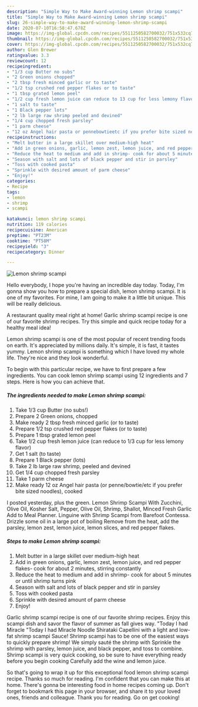 ```yaml
---
description: "Simple Way to Make Award-winning Lemon shrimp scampi"
title: "Simple Way to Make Award-winning Lemon shrimp scampi"
slug: 26-simple-way-to-make-award-winning-lemon-shrimp-scampi
date: 2020-07-10T16:58:47.678Z
image: https://img-global.cpcdn.com/recipes/5511250582700032/751x532cq70/lemon-shrimp-scampi-recipe-main-photo.jpg
thumbnail: https://img-global.cpcdn.com/recipes/5511250582700032/751x532cq70/lemon-shrimp-scampi-recipe-main-photo.jpg
cover: https://img-global.cpcdn.com/recipes/5511250582700032/751x532cq70/lemon-shrimp-scampi-recipe-main-photo.jpg
author: Glen Brewer
ratingvalue: 3.3
reviewcount: 12
recipeingredient:
- "1/3 cup Butter no subs"
- "2 Green onions chopped"
- "2 tbsp fresh minced garlic or to taste"
- "1/2 tsp crushed red pepper flakes or to taste"
- "1 tbsp grated lemon peel"
- "1/2 cup fresh lemon juice can reduce to 13 cup for less lemony flavor"
- "1 salt to taste"
- "1 Black pepper lots"
- "2 lb large raw shrimp peeled and devined"
- "1/4 cup chopped fresh parsley"
- "1 parm cheese"
- "12 oz Angel hair pasta or pennebowtieetc if you prefer bite sized noodles cooked"
recipeinstructions:
- "Melt butter in a large skillet over medium-high heat"
- "Add in green onions, garlic, lemon zest, lemon juice, and red pepper flakes- cook for about 2 minutes, stirring constantly"
- "Reduce the heat to medium and add in shrimp- cook for about 5 minutes or until shrimp turns pink"
- "Season with salt and lots of black pepper and stir in parsley"
- "Toss with cooked pasta"
- "Sprinkle with desired amount of parm cheese"
- "Enjoy!"
categories:
- Recipe
tags:
- lemon
- shrimp
- scampi

katakunci: lemon shrimp scampi 
nutrition: 119 calories
recipecuisine: American
preptime: "PT23M"
cooktime: "PT58M"
recipeyield: "3"
recipecategory: Dinner

---
```



![Lemon shrimp scampi](https://img-global.cpcdn.com/recipes/5511250582700032/751x532cq70/lemon-shrimp-scampi-recipe-main-photo.jpg)

Hello everybody, I hope you're having an incredible day today. Today, I'm gonna show you how to prepare a special dish, lemon shrimp scampi. It is one of my favorites. For mine, I am going to make it a little bit unique. This will be really delicious.

A restaurant quality meal right at home! Garlic shrimp scampi recipe is one of our favorite shrimp recipes. Try this simple and quick recipe today for a healthy meal idea!

Lemon shrimp scampi is one of the most popular of recent trending foods on earth. It's appreciated by millions daily. It's simple, it is fast, it tastes yummy. Lemon shrimp scampi is something which I have loved my whole life. They're nice and they look wonderful.


To begin with this particular recipe, we have to first prepare a few ingredients. You can cook lemon shrimp scampi using 12 ingredients and 7 steps. Here is how you can achieve that.

<!--inarticleads1-->

##### The ingredients needed to make Lemon shrimp scampi:

1. Take 1/3 cup Butter (no subs!)
1. Prepare 2 Green onions, chopped
1. Make ready 2 tbsp fresh minced garlic (or to taste)
1. Prepare 1/2 tsp crushed red pepper flakes (or to taste)
1. Prepare 1 tbsp grated lemon peel
1. Take 1/2 cup fresh lemon juice (can reduce to 1/3 cup for less lemony flavor)
1. Get 1 salt (to taste)
1. Prepare 1 Black pepper (lots)
1. Take 2 lb large raw shrimp, peeled and devined
1. Get 1/4 cup chopped fresh parsley
1. Take 1 parm cheese
1. Make ready 12 oz Angel hair pasta (or penne/bowtie/etc if you prefer bite sized noodles), cooked


I posted yesterday, plus the green. Lemon Shrimp Scampi With Zucchini, Olive Oil, Kosher Salt, Pepper, Olive Oil, Shrimp, Shallot, Minced Fresh Garlic Add to Meal Planner. Linguine with Shrimp Scampi from Barefoot Contessa. Drizzle some oil in a large pot of boiling Remove from the heat, add the parsley, lemon zest, lemon juice, lemon slices, and red pepper flakes. 

<!--inarticleads2-->

##### Steps to make Lemon shrimp scampi:

1. Melt butter in a large skillet over medium-high heat
1. Add in green onions, garlic, lemon zest, lemon juice, and red pepper flakes- cook for about 2 minutes, stirring constantly
1. Reduce the heat to medium and add in shrimp- cook for about 5 minutes or until shrimp turns pink
1. Season with salt and lots of black pepper and stir in parsley
1. Toss with cooked pasta
1. Sprinkle with desired amount of parm cheese
1. Enjoy!


Garlic shrimp scampi recipe is one of our favorite shrimp recipes. Enjoy this scampi dish and savor the flavor of summer as fall gives way. &#34;Today I had Miracle &#34;Today I had Miracle Noodle Shirataki Capellini with a light and low-fat shrimp scampi Sauce! Shrimp scampi has to be one of the easiest ways to quickly prepare shrimp! We simply sauté the shrimp with Sprinkle the shrimp with parsley, lemon juice, and black pepper, and toss to combine. Shrimp scampi is very quick cooking, so be sure to have everything ready before you begin cooking Carefully add the wine and lemon juice. 

So that's going to wrap it up for this exceptional food lemon shrimp scampi recipe. Thanks so much for reading. I'm confident that you can make this at home. There's gonna be interesting food in home recipes coming up. Don't forget to bookmark this page in your browser, and share it to your loved ones, friends and colleague. Thank you for reading. Go on get cooking!
